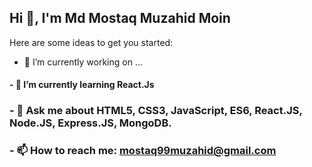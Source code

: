 ## Hi  👋, I'm Md Mostaq Muzahid Moin

 
 

Here are some ideas to get you started:

- 🔭 I’m currently working on ...
#### - 🌱 I’m currently learning  React.Js
 ### - 💬 Ask me about  HTML5, CSS3, JavaScript, ES6, React.JS, Node.JS, Express.JS, MongoDB.
 ### - 📫 How to reach me: mostaq99muzahid@gmail.com
 
 
